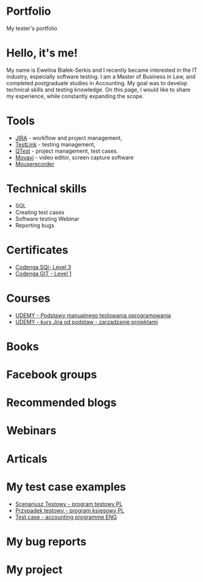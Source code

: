 # Portfolio
My tester's portfolio
# Hello, it's me!
My name is Ewelina Białek-Serkis and I recently became interested in the IT industry, especially software testing. I am a Master of Business in Law, and completed postgraduate studies in Accounting. My goal was to develop technical skills and testing knowledge. On this page, I would like to share my experience, while constantly expanding the scope.
#  Tools
* [JIRA](https://ewelinta.atlassian.net/jira/software/projects/NO1234/boards/1) - workflow and project management,
* [TestLink](https://testlink.org/) - testing management,
* [QTest](https://www.tricentis.com/software-testing-tool-trial-demo/qtest-trial) - project management, test cases.
* [Movavi](https://www.movavi.com/pl/video-editor-plus/?gclid=Cj0KCQiA1NebBhDDARIsAANiDD1IABDUpmWJJkNoxbzLU6d32I7Xv4SUBS_B7uysSSha0NoqSSfelXAaArLAEALw_wcB) - video editor, screen capture software
* [Mouserecorder](https://www.mouserecorder.com/)
# Technical skills
* SQL
* Creating test cases
* Software testing Webinar
* Reporting bugs
# Certificates
* [Codenga SQl- Level 3](https://codenga.pl/p/certificate/hash/1dezxss78vhcco0cc84g048sgwk8gow)
* [Codenga GIT - Level 1](https://codenga.pl/p/certificate/hash/g6p4bopftpssoowcgckocksksk44skw)
# Courses
* [UDEMY - Podstawy manualnego testowania oprogramowania](https://www.udemy.com/certificate/UC-3889cb37-31f5-4563-b113-68a70567097b/)
* [UDEMY - kurs Jira od podstaw - zarządzanie projektami](https://www.udemy.com/certificate/UC-574c72fb-155c-4e80-911e-c21730742a64/)
# Books
# Facebook groups
# Recommended blogs
# Webinars
# Articals
# My test case examples
* [Scenariusz Testowy - program testowy PL](https://docs.google.com/spreadsheets/d/1NkZINjrv8MI-Ll8LEdEFzJX5DEOev_nKzOvpxerlZ_g/edit#gid=1695479590) 
* [Przypadek testowy - program księgowy PL](https://docs.google.com/spreadsheets/d/1F2x_vP2KyMpKkYiRbfA0GVd5x_dCEp0nPvM5rZE2wo8/edit#gid=2008592430)
* [Test case - accounting programme ENG](https://docs.google.com/presentation/d/1NLOyOLvahC9go1KMzNGCwWpS8wYKvs6CnAKlDdLyggE/edit#slide=id.g1943b18348d_0_30)
# My bug reports
# My project
